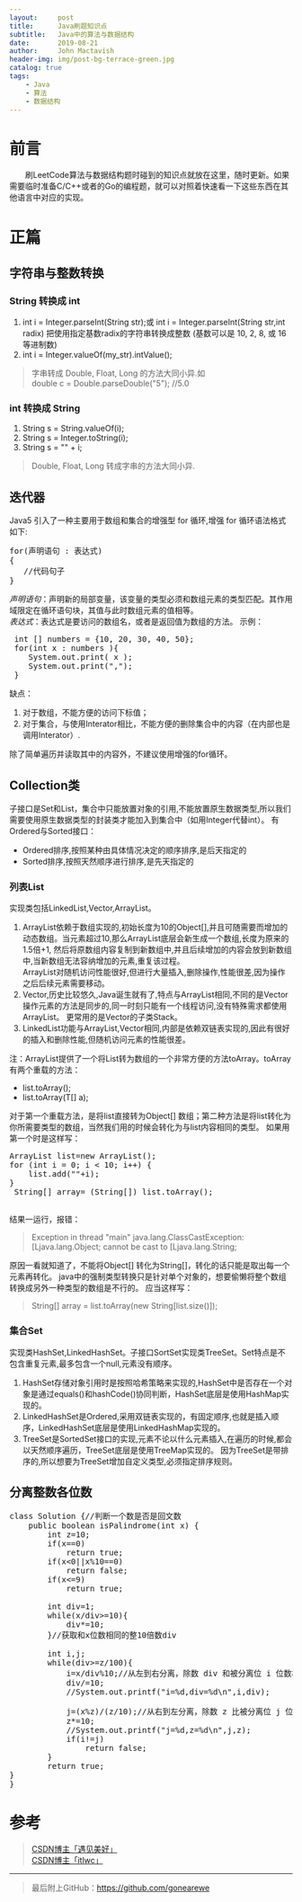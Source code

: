 ```yaml
---
layout:     post
title:      Java刷题知识点
subtitle:   Java中的算法与数据结构
date:       2019-08-21
author:     John Mactavish
header-img: img/post-bg-terrace-green.jpg
catalog: true
tags:
    - Java
    - 算法
    - 数据结构
---
```


# 前言

&emsp;&emsp;刷LeetCode算法与数据结构题时碰到的知识点就放在这里，随时更新。如果需要临时准备C/C++或者的Go的编程题，就可以对照着快速看一下这些东西在其他语言中对应的实现。

# 正篇

## 字符串与整数转换

###  String 转换成 int

1. int i = Integer.parseInt(String str);或 int i = Integer.parseInt(String str,int radix)
把使用指定基数radix的字符串转换成整数 (基数可以是 10, 2, 8, 或 16 等进制数) 
2. int i = Integer.valueOf(my_str).intValue();

>字串转成 Double, Float, Long 的方法大同小异.如   
>double c = Double.parseDouble("5"); //5.0

### int 转换成 String

1. String s = String.valueOf(i);
2. String s = Integer.toString(i);
3. String s = "" + i;

>Double, Float, Long 转成字串的方法大同小异.

## 迭代器

<!-- ## 增强型 for 循环 -->

Java5 引入了一种主要用于数组和集合的增强型 for 循环,增强 for 循环语法格式如下:
<pre>
for(声明语句 : 表达式)
{
   //代码句子
}
</pre>
*声明语句*：声明新的局部变量，该变量的类型必须和数组元素的类型匹配。其作用域限定在循环语句块，其值与此时数组元素的值相等。   
*表达式*：表达式是要访问的数组名，或者是返回值为数组的方法。
示例：
<pre>
 int [] numbers = {10, 20, 30, 40, 50};
 for(int x : numbers ){
    System.out.print( x );
    System.out.print(",");
 }
</pre>
缺点：

1. 对于数组，不能方便的访问下标值；
2. 对于集合，与使用Interator相比，不能方便的删除集合中的内容（在内部也是调用Interator）.

除了简单遍历并读取其中的内容外，不建议使用增强的for循环。

## Collection类

子接口是Set和List，集合中只能放置对象的引用,不能放置原生数据类型,所以我们需要使用原生数据类型的封装类才能加入到集合中（如用Integer代替int）。
有Ordered与Sorted接口：

- Ordered排序,按照某种由具体情况决定的顺序排序,是后天指定的
- Sorted排序,按照天然顺序进行排序,是先天指定的

### 列表List

实现类包括LinkedList,Vector,ArrayList。

1. ArrayList依赖于数组实现的,初始长度为10的Object[],并且可随需要而增加的动态数组。当元素超过10,那么ArrayList底层会新生成一个数组,长度为原来的1.5倍+1,
然后将原数组内容复制到新数组中,并且后续增加的内容会放到新数组中,当新数组无法容纳增加的元素,重复该过程。   
ArrayList对随机访问性能很好,但进行大量插入,删除操作,性能很差,因为操作之后后续元素需要移动。
2. Vector,历史比较悠久,Java诞生就有了,特点与ArrayList相同,不同的是Vector操作元素的方法是同步的,同一时刻只能有一个线程访问,没有特殊需求都使用ArrayList。
更常用的是Vector的子类Stack。
3. LinkedList功能与ArrayList,Vector相同,内部是依赖双链表实现的,因此有很好的插入和删除性能,但随机访问元素的性能很差。

注：ArrayList提供了一个将List转为数组的一个非常方便的方法toArray。toArray有两个重载的方法：

- list.toArray();
- list.toArray(T[]  a);

对于第一个重载方法，是将list直接转为Object[] 数组；第二种方法是将list转化为你所需要类型的数组，当然我们用的时候会转化为与list内容相同的类型。
如果用第一个时是这样写：
<pre>
ArrayList<String> list=new ArrayList<String>();
for (int i = 0; i < 10; i++) {
    list.add(""+i);
}
 String[] array= (String[]) list.toArray();
 </pre>
结果一运行，报错：

>Exception in thread "main" java.lang.ClassCastException: [Ljava.lang.Object; cannot be cast to [Ljava.lang.String;

原因一看就知道了，不能将Object[] 转化为String[]，转化的话只能是取出每一个元素再转化。
java中的强制类型转换只是针对单个对象的，想要偷懒将整个数组转换成另外一种类型的数组是不行的。
应当这样写：

>String[] array = list.toArray(new String[list.size()]);  

### 集合Set
实现类HashSet,LinkedHashSet。子接口SortSet实现类TreeSet。Set特点是不包含重复元素,最多包含一个null,元素没有顺序。

1. HashSet存储对象引用时是按照哈希策略来实现的,HashSet中是否存在一个对象是通过equals()和hashCode()协同判断，HashSet底层是使用HashMap实现的。
2. LinkedHashSet是Ordered,采用双链表实现的，有固定顺序,也就是插入顺序，LinkedHashSet底层是使用LinkedHashMap实现的。
3. TreeSet是SortedSet接口的实现,元素不论以什么元素插入,在遍历的时候,都会以天然顺序遍历，TreeSet底层是使用TreeMap实现的。
因为TreeSet是带排序的,所以想要为TreeSet增加自定义类型,必须指定排序规则。


## 分离整数各位数
<pre>
class Solution {//判断一个数是否是回文数
    public boolean isPalindrome(int x) {
        int z=10;
        if(x==0)
            return true;
        if(x<0||x%10==0)
            return false;
        if(x<=9)
            return true;

        int div=1;
        while(x/div>=10){
            div*=10;
        }//获取和x位数相同的整10倍数div

        int i,j;
        while(div>=z/100){  
            i=x/div%10;//从左到右分离，除数 div 和被分离位 i 位数相同
            div/=10;
            //System.out.printf("i=%d,div=%d\n",i,div);

            j=(x%z)/(z/10);//从右到左分离，除数 z 比被分离位 j 位数高一位
            z*=10;
            //System.out.printf("j=%d,z=%d\n",j,z);
            if(i!=j)
                return false;
        }
        return true;
}
}
</pre>





# 参考
>[CSDN博主「遇见美好」](https://blog.csdn.net/chensi16114/article/details/80962712)  
>[CSDN博主「itlwc」](https://blog.csdn.net/itlwc/article/details/10148321)    

***  
>最后附上GitHub：<https://github.com/gonearewe>
